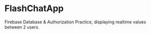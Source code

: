# FlashChatApp
Firebase Database &amp; Authorization Practice, displaying realtime values between 2 users.
